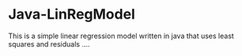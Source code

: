 # Java-LinRegModel
This is a simple linear regression model written in java that uses least squares and residuals ....

